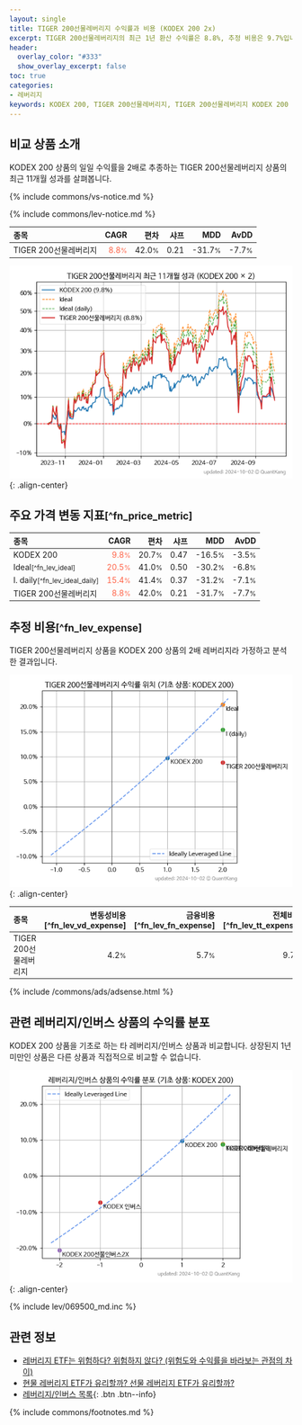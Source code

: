 ```yaml
---
layout: single
title: TIGER 200선물레버리지 수익률과 비용 (KODEX 200 2x)
excerpt: TIGER 200선물레버리지의 최근 1년 환산 수익률은 8.8%, 추정 비용은 9.7%입니다.
header:
  overlay_color: "#333"
  show_overlay_excerpt: false
toc: true
categories:
- 레버리지
keywords: KODEX 200, TIGER 200선물레버리지, TIGER 200선물레버리지 KODEX 200 비교, 267770, 069500, 267770 267770 비교
---
```


## 비교 상품 소개


KODEX 200 상품의 일일 수익률을 2배로 추종하는 TIGER 200선물레버리지 상품의 최근 11개월 성과를 살펴봅니다.





{% include commons/vs-notice.md %}

{% include commons/lev-notice.md %}

| **종목** | **CAGR** | **편차** | **샤프** | **MDD** | **AvDD** |
| :------------ | ------: | -----------: | -------: | ------: | -------: |
| TIGER 200선물레버리지 | <span style="color: tomato">8.8<small>%</small></span> | 42.0<small>%</small> | 0.21 | -31.7<small>%</small> | -7.7<small>%</small> |

<!-- more -->


![TIGER 200선물레버리지](/lev/images/267770.png){: .align-center}


## 주요 가격 변동 지표<small>[^fn_price_metric]</small>


| **종목** | **CAGR** | **편차** | **샤프** | **MDD** | **AvDD** |
| :------------ | ------: | -----------: | -------: | ------: | -------: |
| KODEX 200 | <span style="color: tomato">9.8<small>%</small></span> | 20.7<small>%</small> | 0.47 | -16.5<small>%</small> | -3.5<small>%</small> |
| Ideal<small>[^fn_lev_ideal]</small> | <span style="color: tomato">20.5<small>%</small></span> | 41.0<small>%</small> | 0.50 | -30.2<small>%</small> | -6.8<small>%</small> |
| I. daily<small>[^fn_lev_ideal_daily]</small> | <span style="color: tomato">15.4<small>%</small></span> | 41.4<small>%</small> | 0.37 | -31.2<small>%</small> | -7.1<small>%</small> |
| TIGER 200선물레버리지 | <span style="color: tomato">8.8<small>%</small></span> | 42.0<small>%</small> | 0.21 | -31.7<small>%</small> | -7.7<small>%</small> |


## 추정 비용<small>[^fn_lev_expense]</small><a id="expense"></a>

TIGER 200선물레버리지 상품을 KODEX 200 상품의 2배 레버리지라 가정하고 분석한 결과입니다.

![TIGER 200선물레버리지](/lev/images/267770_ideal.png){: .align-center}

| **종목** | **변동성비용**[^fn_lev_vd_expense] | **금융비용**[^fn_lev_fn_expense] | **전체비용**[^fn_lev_tt_expense] |
| :------------ | ------: | -----------: | -------: |
| TIGER 200선물레버리지 | 4.2<small>%</small> | 5.7<small>%</small> | 9.7<small>%</small> |

{% include /commons/ads/adsense.html %}



## 관련 레버리지/인버스 상품의 수익률 분포

KODEX 200 상품을 기초로 하는 타 레버리지/인버스 상품과 비교합니다. 상장된지 1년 미만인 상품은 다른 상품과 직접적으로 비교할 수 없습니다.

![KODEX 200](/lev/images/069500_ideal.png){: .align-center}

{% include lev/069500_md.inc %}


## 관련 정보

- [레버리지 ETF는 위험하다? 위험하지 않다? (위험도와 수익률을 바라보는 관점의 차이)](https://kongdori.tistory.com/182)
- [현물 레버리지 ETF가 유리할까? 선물 레버리지 ETF가 유리할까?](https://kongdori.tistory.com/149)
- [레버리지/인버스 목록](/lev/){: .btn .btn--info}

{% include commons/footnotes.md %}